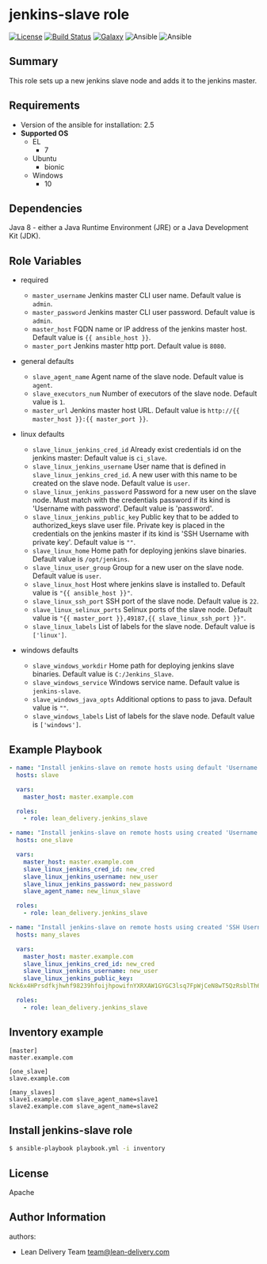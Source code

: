 jenkins-slave role
=========
[![License](https://img.shields.io/badge/license-Apache-green.svg?style=flat)](https://raw.githubusercontent.com/lean-delivery/ansible-role-jenkins-slave/master/LICENSE)
[![Build Status](https://travis-ci.org/lean-delivery/ansible-role-jenkins-slave.svg?branch=master)](https://travis-ci.org/lean-delivery/ansible-role-jenkins-slave)
[![Galaxy](https://img.shields.io/badge/galaxy-lean__delivery.jenkins__slave-blue.svg)](https://galaxy.ansible.com/lean_delivery/jenkins_slave)
![Ansible](https://img.shields.io/ansible/role/d/35589.svg)
![Ansible](https://img.shields.io/badge/dynamic/json.svg?label=min_ansible_version&url=https%3A%2F%2Fgalaxy.ansible.com%2Fapi%2Fv1%2Froles%2F35589%2F&query=$.min_ansible_version)

## Summary

This role sets up a new jenkins slave node and adds it to the jenkins master.

## Requirements

- Version of the ansible for installation: 2.5
- **Supported OS**
  - EL
    - 7
  - Ubuntu
    - bionic
  - Windows
    - 10

## Dependencies

Java 8 - either a Java Runtime Environment (JRE) or a Java Development Kit (JDK).

## Role Variables

- required
  - `master_username`
  Jenkins master CLI user name. Default value is `admin`.
  - `master_password`
  Jenkins master CLI user password. Default value is `admin`.
  - `master_host`
  FQDN name or IP address of the jenkins master host. Default value is `{{ ansible_host }}`.
  - `master_port`
  Jenkins master http port. Default value is `8080`.

- general defaults
  - `slave_agent_name`
  Agent name of the slave node. Default value is `agent`.
  - `slave_executors_num`
  Number of executors of the slave node. Default value is `1`.
  - `master_url`
  Jenkins master host URL. Default value is `http://{{ master_host }}:{{ master_port }}`.

- linux defaults
  - `slave_linux_jenkins_cred_id`
  Already exist credentials id on the jenkins master: Default value is `ci_slave`.
  - `slave_linux_jenkins_username`
  User name that is defined in `slave_linux_jenkins_cred_id`. A new user with this name to be created on the slave node. Default value is `user`.
  - `slave_linux_jenkins_password`
  Password for a new user on the slave node. Must match with the credentials password if its kind is 'Username with password'. Default value is 'password'.
  - `slave_linux_jenkins_public_key`
  Public key that to be added to authorized_keys slave user file. Private key is placed in the credentials on the jenkins master if its kind is 'SSH Username with private key'. Default value is `""`.
  - `slave_linux_home`
  Home path for deploying jenkins slave binaries. Default value is `/opt/jenkins`.
  - `slave_linux_user_group`
  Group for a new user on the slave node. Default value is `user`.
  - `slave_linux_host`
  Host where jenkins slave is installed to. Default value is `"{{ ansible_host }}"`.
  - `slave_linux_ssh_port`
  SSH port of the slave node. Default value is `22`.
  - `slave_linux_selinux_ports`
  Selinux ports of the slave node. Default value is `"{{ master_port }},49187,{{ slave_linux_ssh_port }}"`.
  - `slave_linux_labels`
  List of labels for the slave node. Default value is `['linux']`.

- windows defaults
  - `slave_windows_workdir`
  Home path for deploying jenkins slave binaries. Default value is `C:/Jenkins_Slave`.
  - `slave_windows_service`
  Windows service name. Default value is `jenkins-slave`.
  - `slave_windows_java_opts`
  Additional options to pass to java. Default value is `""`.
  - `slave_windows_labels`
  List of labels for the slave node. Default value is `['windows']`.

## Example Playbook

```yaml
- name: "Install jenkins-slave on remote hosts using default 'Username with password' credentials"
  hosts: slave

  vars:
    master_host: master.example.com

  roles:
    - role: lean_delivery.jenkins_slave
```

```yaml
- name: "Install jenkins-slave on remote hosts using created 'Username with password' credentials"
  hosts: one_slave

  vars:
    master_host: master.example.com
    slave_linux_jenkins_cred_id: new_cred
    slave_linux_jenkins_username: new_user
    slave_linux_jenkins_password: new_password
    slave_agent_name: new_linux_slave

  roles:
    - role: lean_delivery.jenkins_slave
```

```yaml
- name: "Install jenkins-slave on remote hosts using created 'SSH Username with private key' credentials"
  hosts: many_slaves

  vars:
    master_host: master.example.com
    slave_linux_jenkins_cred_id: new_cred
    slave_linux_jenkins_username: new_user
    slave_linux_jenkins_public_key:
Nck6x4HPrsdfkjhwhf98239hfoijhpowifnYXRXAW1GYGC3lsq7FpWjCeN8wT5QzRsblTh6HZKqh96K3Jj6kpob8ykjhsdkfjhskdfuhksdjfhksjdfhksfjhhkjhUHKUHDKFksjdfhkjshdfXPlx2xSUINDsH2IACLjIrxSAppxITzR7fHZyLmkjsdhfkuwhe98237982fhksdfhksdfhkuhCmcvH6fdVtozo42lXt4QgKytGtiuGAT+lN+uJ4LVGOq32WiEbYKbc7WE7N

  roles:
    - role: lean_delivery.jenkins_slave
```

## Inventory example
    [master]
    master.example.com

    [one_slave]
    slave.example.com

    [many_slaves]
    slave1.example.com slave_agent_name=slave1
    slave2.example.com slave_agent_name=slave2

## Install jenkins-slave role

```bash
$ ansible-playbook playbook.yml -i inventory
```

## License

Apache

## Author Information

authors:
  - Lean Delivery Team <team@lean-delivery.com>
